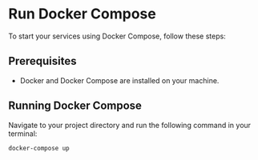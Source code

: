 # Run Docker Compose

To start your services using Docker Compose, follow these steps:

## Prerequisites

- Docker and Docker Compose are installed on your machine.

## Running Docker Compose

Navigate to your project directory and run the following command in your terminal:

```bash
docker-compose up
